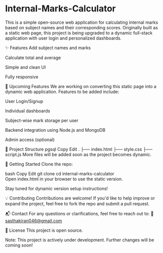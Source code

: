 # Internal-Marks-Calculator

This is a simple open-source web application for calculating internal marks based on subject names and their corresponding scores. Originally built as a static web page, this project is being upgraded to a dynamic full-stack application with user login and personalized dashboards.

✨ Features
Add subject names and marks

Calculate total and average

Simple and clean UI

Fully responsive

🚧 Upcoming Features
We are working on converting this static page into a dynamic web application. Features to be added include:

User Login/Signup

Individual dashboards

Subject-wise mark storage per user

Backend integration using Node.js and MongoDB

Admin access (optional)

📂 Project Structure
pgsql
Copy
Edit
.
├── index.html
├── style.css
├── script.js
More files will be added soon as the project becomes dynamic.

🚀 Getting Started
Clone the repo:

bash
Copy
Edit
git clone 
cd internal-marks-calculator  
Open index.html in your browser to use the static version.

Stay tuned for dynamic version setup instructions!

💡 Contributing
Contributions are welcome! If you'd like to help improve or expand the project, feel free to fork the repo and submit a pull request.

📬 Contact
For any questions or clarifications, feel free to reach out to:
📧 sasthakiran046@gmail.com

🪪 License
This project is open source.

Note: This project is actively under development. Further changes will be coming soon!


